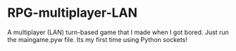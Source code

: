 # RPG-multiplayer-LAN
A multiplayer (LAN) turn-based game that I made when I got bored. Just run the maingame.pyw file. Its my first time using Python sockets!
